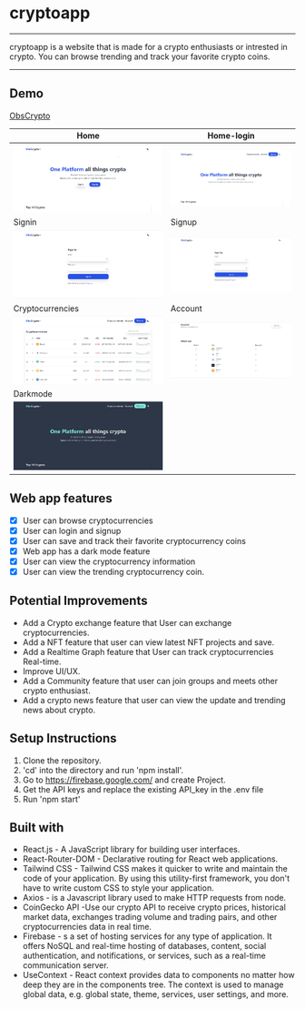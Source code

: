 # cryptoapp

---

cryptoapp is a website that is made for a crypto enthusiasts or intrested in crypto. You can browse trending and track your favorite crypto coins.

---

## Demo

[ObsCrypto](https://obs-crypto.web.app/)

<!-- Feature Images -->

| Home                                                                                                      | Home-login                                                                                     |
| --------------------------------------------------------------------------------------------------------- | ---------------------------------------------------------------------------------------------- |
| ![Home](https://github.com/noven21/crypt-project/blob/main/gitimgs/home-header.png)                       | ![Home-login](https://github.com/noven21/crypt-project/blob/main/gitimgs/hom-header-login.png) |
| Signin                                                                                                    | Signup                                                                                         |
| ![Signin](https://github.com/noven21/crypt-project/blob/main/gitimgs/signin.png)                          | ![Signup](https://github.com/noven21/crypt-project/blob/main/gitimgs/signup.png)               |
| Cryptocurrencies                                                                                          | Account                                                                                        |
| ![Cryptocurrencies](https://github.com/noven21/crypt-project/blob/main/gitimgs/cryptocurrencies-page.png) | ![Account](https://github.com/noven21/crypt-project/blob/main/gitimgs/account-page.png)        |
| Darkmode                                                                                                  |
| ![Darkmode](https://github.com/noven21/crypt-project/blob/main/gitimgs/dark-mode.png)                     |

## Web app features

- [x] User can browse cryptocurrencies
- [x] User can login and signup
- [x] User can save and track their favorite cryptocurrency coins
- [x] Web app has a dark mode feature
- [x] User can view the cryptocurrency information
- [x] User can view the trending cryptocurrency coin.

## Potential Improvements

- Add a Crypto exchange feature that User can exchange cryptocurrencies.
- Add a NFT feature that user can view latest NFT projects and save.
- Add a Realtime Graph feature that User can track cryptocurrencies Real-time.
- Improve UI/UX.
- Add a Community feature that user can join groups and meets other crypto enthusiast.
- Add a crypto news feature that user can view the update and trending news about crypto.

## Setup Instructions

1.  Clone the repository.
2.  'cd' into the directory and run 'npm install'.
3.  Go to https://firebase.google.com/ and create Project.
4.  Get the API keys and replace the existing API_key in the .env file
5.  Run 'npm start'

## Built with

- React.js - A JavaScript library for building user interfaces.
- React-Router-DOM - Declarative routing for React web applications.
- Tailwind CSS - Tailwind CSS makes it quicker to write and maintain the code of your application. By using this utility-first framework, you don't have to write custom CSS to style your application.
- Axios - is a Javascript library used to make HTTP requests from node.
- CoinGecko API -Use our crypto API to receive crypto prices, historical market data, exchanges trading volume and trading pairs, and other cryptocurrencies data in real time.
- Firebase - s a set of hosting services for any type of application. It offers NoSQL and real-time hosting of databases, content, social authentication, and notifications, or services, such as a real-time communication server.
- UseContext - React context provides data to components no matter how deep they are in the components tree. The context is used to manage global data, e.g. global state, theme, services, user settings, and more.

